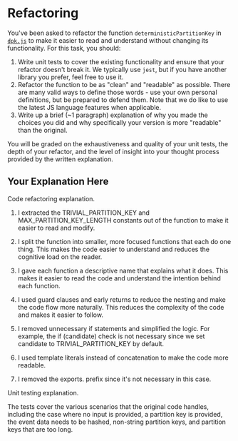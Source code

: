 # Refactoring

You've been asked to refactor the function `deterministicPartitionKey` in [`dpk.js`](dpk.js) to make it easier to read and understand without changing its functionality. For this task, you should:

1. Write unit tests to cover the existing functionality and ensure that your refactor doesn't break it. We typically use `jest`, but if you have another library you prefer, feel free to use it.
2. Refactor the function to be as "clean" and "readable" as possible. There are many valid ways to define those words - use your own personal definitions, but be prepared to defend them. Note that we do like to use the latest JS language features when applicable.
3. Write up a brief (~1 paragraph) explanation of why you made the choices you did and why specifically your version is more "readable" than the original.

You will be graded on the exhaustiveness and quality of your unit tests, the depth of your refactor, and the level of insight into your thought process provided by the written explanation.

## Your Explanation Here

Code refactoring explanation. 

1. I extracted the TRIVIAL_PARTITION_KEY and MAX_PARTITION_KEY_LENGTH constants out of the function to make it easier to read and modify.

2. I split the function into smaller, more focused functions that each do one thing. This makes the code easier to understand and reduces the cognitive load on the reader.

3. I gave each function a descriptive name that explains what it does. This makes it easier to read the code and understand the intention behind each function.

4. I used guard clauses and early returns to reduce the nesting and make the code flow more naturally. This reduces the complexity of the code and makes it easier to follow.

5. I removed unnecessary if statements and simplified the logic. For example, the if (candidate) check is not necessary since we set candidate to TRIVIAL_PARTITION_KEY by default.

6. I used template literals instead of concatenation to make the code more readable.

7. I removed the exports. prefix since it's not necessary in this case.

Unit testing explanation. 

The tests cover the various scenarios that the original code handles, including the case where no input is provided, a partition key is provided, the event data needs to be hashed, non-string partition keys, and partition keys that are too long. 